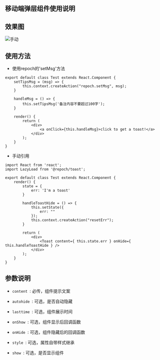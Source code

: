 ## 移动端弹层组件使用说明

## 效果图
![手动](http://wx2.sinaimg.cn/large/c43d4727ly1fgn6d45j04j20940400sk.jpg)

## 使用方法
- 使用repoch的'setMsg'方法

```
export default class Test extends React.Component {
    setTipsMsg = (msg) => {
        this.context.createAction("repoch.setMsg", msg);
    }

    handleMsg = () => {
        this.setTipsMsg('备注内容不要超过100字');
    }
    
    render() {
        return (
            <div>
                <a onClick={this.handleMsg}>click to get a toast!</a>
            </div>
        );
    }
}
```

- 手动引用

```
import React from 'react';
import LazyLoad from '@repoch/toast';

export default class Test extends React.Component {
    render() {
        state = {
            err: 'I'm a toast'
        }

        handleToastHide = () => {
            this.setState({
                err: ""
            });
            this.context.createAction("resetErr");
        }

        return (
            <div>
                <Toast content={ this.state.err } onHide={ this.handleToastHide } />
            </div>
        );
    }
}
```

## 参数说明

- `content `: 必传，组件提示文案
- `autohide `: 可选，是否自动隐藏
- `lasttime `: 可选，组件展示时间
- `onShow `: 可选，组件显示后回调函数

- `onHide `: 可选，组件隐藏后的回调函数
- `style `: 可选，属性自带样式继承
- `show `: 可选，是否显示组件
